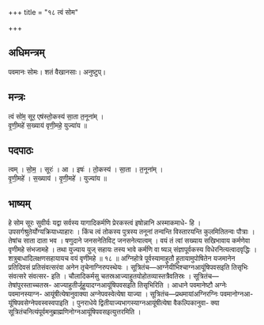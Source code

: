 +++
title = "१८ त्वं सोम"

+++
## अधिमन्त्रम्
पवमानः सोमः। शतं वैखानसाः। अनुष्टुप्।

## मन्त्रः
त्वं सो॑म॒ सूर॒ एष॑स्तो॒कस्य॑ सा॒ता त॒नूना॑म् ।  
वृ॒णी॒महे॑ स॒ख्याय॑ वृणी॒महे॒ युज्या॑य ॥

## पदपाठः
त्वम् । सो॒म॒ । सूरः॑ । आ । इषः॑ । तो॒कस्य॑ । सा॒ता । त॒नूना॑म् ।  
वृ॒णी॒महे॑ । स॒ख्याय॑ । वृ॒णी॒महे॑ । युज्या॑य ॥

## भाष्यम्
हे सोम सूरः सुवीर्यः यद्वा सर्वस्य यागादिकर्मणि प्रेरकस्त्वं इषोन्नानि अस्माकमाधे- हि । उपसर्गश्रुतेर्योग्यक्रियाध्याहारः । किंच त्वं तोकस्य पुत्रस्य तनूनां तन्वन्ति विस्तारयन्ति कुलमितितन्वः पौत्राः । तेषांच साता दाता भव । षणुदाने जनसनेतिविट् जनसनेत्यात्वम् । वयं तं त्वां सख्याय सखिभावाय कर्मणेवा वृणीमहे संभजामहे । तथा युज्याय युज् सहायः तस्य भावे कर्मणि वा ष्यञ् संज्ञापूर्वकस्य विधेरनित्यत्वादवृद्धिः । शत्रुबाधादिलक्षणसहायायच वयं वृणीमहे ॥ १८ ॥ अग्निहोत्रे पूर्वस्यामाहुतौ हुतायामुपोषितेन यजमानेन प्रतिदिवसं प्रतिसंवत्सरंवा अनेन तृचेनाग्निरुपस्थेयः । सूत्रितंच—आग्नेयीभिश्चाग्नआयूंषिपवसइति तिसृभिः संवत्सरे संवत्सर- इति । चौलादिकर्मसु चतस्रआज्याहुतयोहोतव्यास्तत्रैवतिस्रः । सूत्रितंच—तेषांपुरस्ताच्चतस्र- आज्याहुतीर्जूहुयादग्नआयूंषिपवसइति तिसृभिरिति । आधाने पवमानेष्टौ अग्नेः पवमानस्याग्न- आयूंषीत्येषानुवाक्या अग्नेपवस्वेत्येषा याज्या । सूत्रितंच—प्रथमायांअग्निरग्निः पवमानोग्नआ- यूंषिपवसेग्नेपवस्वस्वपाइति । पुनराधेये द्वितीयाज्यभागस्याग्नआयूंषीत्येषा वैकल्पिकानुवा- क्या सूत्रितंचनित्यंपूर्वमनुब्राह्मणिनोग्नआयूंषिपवसइत्युत्तरमिति ।
